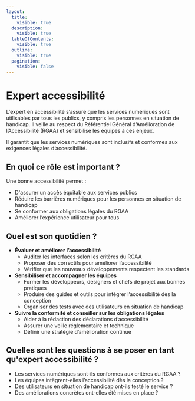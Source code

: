 ```yaml
---
layout:
  title:
    visible: true
  description:
    visible: true
  tableOfContents:
    visible: true
  outline:
    visible: true
  pagination:
    visible: false
---
```


# Expert accessibilité

L'expert en accessibilité s’assure que les services numériques sont utilisables par tous les publics, y compris les personnes en situation de handicap. Il veille au respect du Référentiel Général d’Amélioration de l’Accessibilité (RGAA) et sensibilise les équipes à ces enjeux.

Il garantit que les services numériques sont inclusifs et conformes aux exigences légales d’accessibilité.

## En quoi ce rôle est important ?

Une bonne accessibilité permet :

* D'assurer un accès équitable aux services publics
* Réduire les barrières numériques pour les personnes en situation de handicap
* Se conformer aux obligations légales du RGAA
* Améliorer l’expérience utilisateur pour tous

## Quel est son quotidien ?

* **Évaluer et améliorer l’accessibilité**
  * Auditer les interfaces selon les critères du RGAA
  * Proposer des correctifs pour améliorer l’accessibilité
  * Vérifier que les nouveaux développements respectent les standards
* **Sensibiliser et accompagner les équipes**
  * Former les développeurs, designers et chefs de projet aux bonnes pratiques
  * Produire des guides et outils pour intégrer l’accessibilité dès la conception
  * Organiser des tests avec des utilisateurs en situation de handicap
* **Suivre la conformité et conseiller sur les obligations légales**
  * Aider à la rédaction des déclarations d’accessibilité
  * Assurer une veille réglementaire et technique
  * Définir une stratégie d’amélioration continue

## Quelles sont les questions à se poser en tant qu'expert accessibilité ?

* Les services numériques sont-ils conformes aux critères du RGAA ?
* Les équipes intègrent-elles l’accessibilité dès la conception ?
* Des utilisateurs en situation de handicap ont-ils testé le service ?
* Des améliorations concrètes ont-elles été mises en place ?
